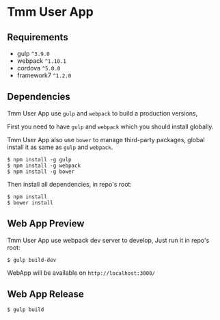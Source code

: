 Tmm User App
=============
## Requirements

* gulp `^3.9.0`
* webpack `^1.10.1`
* cordova `^5.0.0`
* framework7 `^1.2.0`

## Dependencies

Tmm User App use `gulp` and `webpack` to build a production versions,

First you need to have `gulp` and `webpack` which you should install globally.

Tmm User App also use `bower` to manage third-party packages, global install it as same as `gulp` and `webpack`.

```
$ npm install -g gulp
$ npm install -g webpack
$ npm install -g bower
```

Then install all dependencies, in repo's root:

```
$ npm install 
$ bower install
```

## Web App Preview

Tmm User App use webpack dev server to develop, Just run it in repo's root:

```
$ gulp build-dev
```

WebApp will be available on `http://localhost:3000/`

## Web App Release

```
$ gulp build
```